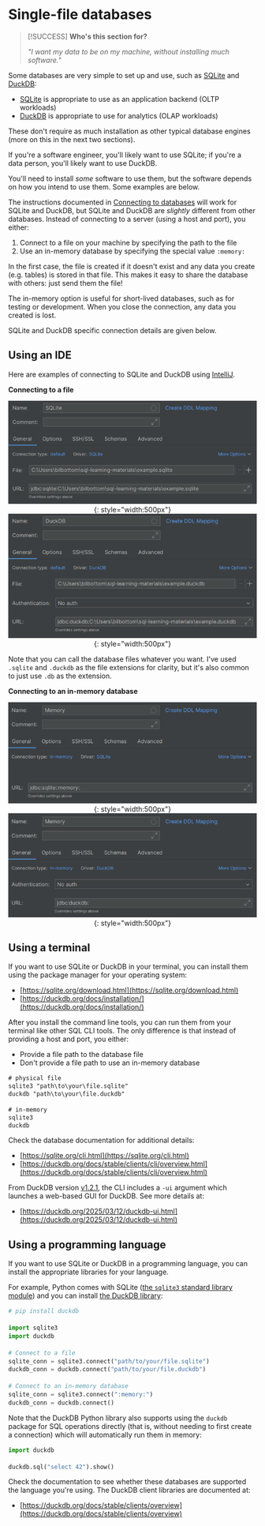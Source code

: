 # Single-file databases

> [!SUCCESS] **Who's this section for?**
>
> _"I want my data to be on my machine, without installing much software."_

Some databases are very simple to set up and use, such as [SQLite](https://sqlite.org/) and [DuckDB](https://duckdb.org/):

- [SQLite](https://sqlite.org/) is appropriate to use as an application backend (OLTP workloads)
- [DuckDB](https://duckdb.org/) is appropriate to use for analytics (OLAP workloads)

These don't require as much installation as other typical database engines (more on this in the next two sections).

If you're a software engineer, you'll likely want to use SQLite; if you're a data person, you'll likely want to use DuckDB.

You'll need to install _some_ software to use them, but the software depends on how you intend to use them. Some examples are below.

The instructions documented in [Connecting to databases](connecting-to-databases.md) will work for SQLite and DuckDB, but SQLite and DuckDB are _slightly_ different from other databases. Instead of connecting to a server (using a host and port), you either:

1. Connect to a file on your machine by specifying the path to the file
2. Use an in-memory database by specifying the special value `:memory:`

In the first case, the file is created if it doesn't exist and any data you create (e.g. tables) is stored in that file. This makes it easy to share the database with others: just send them the file!

The in-memory option is useful for short-lived databases, such as for testing or development. When you close the connection, any data you created is lost.

SQLite and DuckDB specific connection details are given below.

## Using an IDE

Here are examples of connecting to SQLite and DuckDB using [IntelliJ](https://www.jetbrains.com/).

**Connecting to a file**

<center>

![sqlite-file-intellij.png](./resources/sqlite-file-intellij.png){: style="width:500px"}
![duckdb-file-intellij.png](./resources/duckdb-file-intellij.png){: style="width:500px"}

</center>

Note that you can call the database files whatever you want. I've used `.sqlite` and `.duckdb` as the file extensions for clarity, but it's also common to just use `.db` as the extension.

**Connecting to an in-memory database**

<center>

![sqlite-memory-intellij.png](./resources/sqlite-memory-intellij.png){: style="width:500px"}
![duckdb-memory-intellij.png](./resources/duckdb-memory-intellij.png){: style="width:500px"}

</center>

## Using a terminal

If you want to use SQLite or DuckDB in your terminal, you can install them using the package manager for your operating system:

- [https://sqlite.org/download.html](https://sqlite.org/download.html)
- [https://duckdb.org/docs/installation/](https://duckdb.org/docs/installation/)

After you install the command line tools, you can run them from your terminal like other SQL CLI tools. The only difference is that instead of providing a host and port, you either:

- Provide a file path to the database file
- Don't provide a file path to use an in-memory database

```shell
# physical file
sqlite3 "path\to\your\file.sqlite"
duckdb "path\to\your\file.duckdb"

# in-memory
sqlite3
duckdb
```

Check the database documentation for additional details:

- [https://sqlite.org/cli.html](https://sqlite.org/cli.html)
- [https://duckdb.org/docs/stable/clients/cli/overview.html](https://duckdb.org/docs/stable/clients/cli/overview.html)

From DuckDB version [v1.2.1](https://github.com/duckdb/duckdb/releases/tag/v1.2.1), the CLI includes a `-ui` argument which launches a web-based GUI for DuckDB. See more details at:

- [https://duckdb.org/2025/03/12/duckdb-ui.html](https://duckdb.org/2025/03/12/duckdb-ui.html)

## Using a programming language

If you want to use SQLite or DuckDB in a programming language, you can install the appropriate libraries for your language.

For example, Python comes with SQLite ([the `sqlite3` standard library module](https://docs.python.org/3/library/sqlite3.html)) and you can install [the DuckDB library](https://duckdb.org/docs/stable/clients/python/overview):

```python
# pip install duckdb

import sqlite3
import duckdb

# Connect to a file
sqlite_conn = sqlite3.connect("path/to/your/file.sqlite")
duckdb_conn = duckdb.connect("path/to/your/file.duckdb")

# Connect to an in-memory database
sqlite_conn = sqlite3.connect(":memory:")
duckdb_conn = duckdb.connect()
```

Note that the DuckDB Python library also supports using the `duckdb` package for SQL operations directly (that is, without needing to first create a connection) which will automatically run them in memory:

```python
import duckdb

duckdb.sql("select 42").show()
```

Check the documentation to see whether these databases are supported the language you're using. The DuckDB client libraries are documented at:

- [https://duckdb.org/docs/stable/clients/overview](https://duckdb.org/docs/stable/clients/overview)
